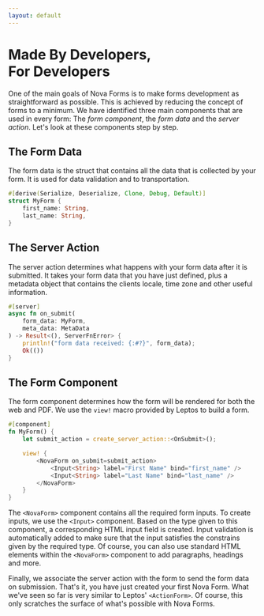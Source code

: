 ```yaml
---
layout: default
---
```


# Made By Developers,<br> For Developers

One of the main goals of Nova Forms is to make forms development as straightforward as possible.
This is achieved by reducing the concept of forms to a minimum.
We have identified three main components that are used in every form:
The *form component*, the *form data* and the *server action*.
Let's look at these components step by step.

## The Form Data

The form data is the struct that contains all the data that is collected by your form.
It is used for data validation and to transportation.

```rust
#[derive(Serialize, Deserialize, Clone, Debug, Default)]
struct MyForm {
    first_name: String,
    last_name: String,
}
```

## The Server Action

The server action determines what happens with your form data after it is submitted.
It takes your form data that you have just defined, plus a metadata object that contains the
clients locale, time zone and other useful information.

```rust
#[server]
async fn on_submit(
    form_data: MyForm,
    meta_data: MetaData
) -> Result<(), ServerFnError> {
    println!("form data received: {:#?}", form_data);
    Ok(())
}
```

## The Form Component

The form component determines how the form will be rendered for both the web and PDF.
We use the `view!` macro provided by Leptos to build a form.

```rust
#[component]
fn MyForm() {
    let submit_action = create_server_action::<OnSubmit>();

    view! {
        <NovaForm on_submit=submit_action>
            <Input<String> label="First Name" bind="first_name" />
            <Input<String> label="Last Name" bind="last_name" />
        </NovaForm>
    }
}
```

The `<NovaForm>` component contains all the required form inputs.
To create inputs, we use the `<Input>` component.
Based on the type given to this component, a corresponding HTML input field is created.
Input validation is automatically added to make sure that the input satisfies the constrains given by the required type.
Of course, you can also use standard HTML elements within the `<NovaForm>` component to add paragraphs, headings and more.

Finally, we associate the server action with the form to send the form data on submission.
That's it, you have just created your first Nova Form.
What we've seen so far is very similar to Leptos' `<ActionForm>`.
Of course, this only scratches the surface of what's possible with Nova Forms.
